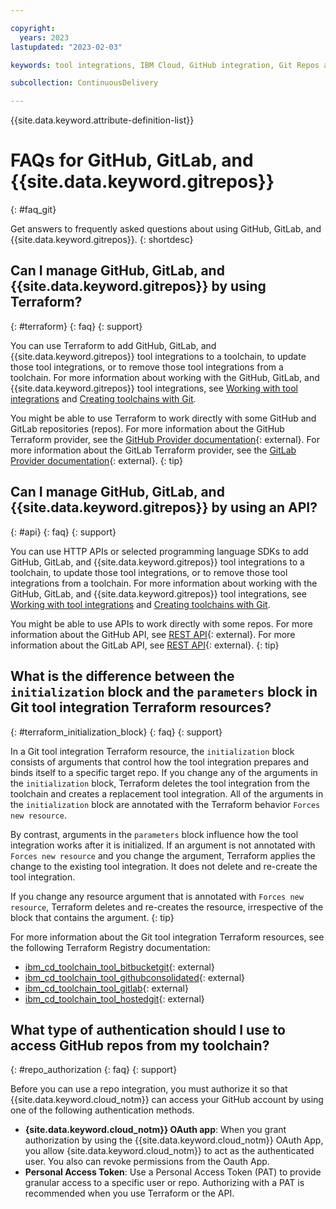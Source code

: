 ```yaml
---

copyright:
  years: 2023
lastupdated: "2023-02-03"

keywords: tool integrations, IBM Cloud, GitHub integration, Git Repos and Issue Tracking integration, GitLab project

subcollection: ContinuousDelivery

---
```


{{site.data.keyword.attribute-definition-list}}

# FAQs for GitHub, GitLab, and {{site.data.keyword.gitrepos}}
{: #faq_git}

Get answers to frequently asked questions about using GitHub, GitLab, and {{site.data.keyword.gitrepos}}.
{: shortdesc}


## Can I manage GitHub, GitLab, and {{site.data.keyword.gitrepos}} by using Terraform?
{: #terraform}
{: faq}
{: support}

You can use Terraform to add GitHub, GitLab, and {{site.data.keyword.gitrepos}} tool integrations to a toolchain, to update those tool integrations, or to remove those tool integrations from a toolchain. For more information about working with the GitHub, GitLab, and {{site.data.keyword.gitrepos}} tool integrations, see [Working with tool integrations](/docs/ContinuousDelivery?topic=ContinuousDelivery-integrations) and [Creating toolchains with Git](/docs/ContinuousDelivery?topic=ContinuousDelivery-toolchains_git).

You might be able to use Terraform to work directly with some GitHub and GitLab repositories (repos). For more information about the GitHub Terraform provider, see the [GitHub Provider documentation](https://registry.terraform.io/providers/integrations/github/latest/docs){: external}. For more information about the GitLab Terraform provider, see the [GitLab Provider documentation](https://registry.terraform.io/providers/gitlabhq/gitlab/latest/docs){: external}.
{: tip}

## Can I manage GitHub, GitLab, and {{site.data.keyword.gitrepos}} by using an API?
{: #api}
{: faq}
{: support}

You can use HTTP APIs or selected programming language SDKs to add GitHub, GitLab, and {{site.data.keyword.gitrepos}} tool integrations to a toolchain, to update those tool integrations, or to remove those tool integrations from a toolchain. For more information about working with the GitHub, GitLab, and {{site.data.keyword.gitrepos}} tool integrations, see [Working with tool integrations](/docs/ContinuousDelivery?topic=ContinuousDelivery-integrations) and [Creating toolchains with Git](/docs/ContinuousDelivery?topic=ContinuousDelivery-toolchains_git).

You might be able to use APIs to work directly with some repos. For more information about the GitHub API, see [REST API](https://docs.github.com/en/rest){: external}. For more information about the GitLab API, see [REST API](https://docs.gitlab.com/ee/api){: external}.
{: tip}

## What is the difference between the `initialization` block and the `parameters` block in Git tool integration Terraform resources?
{: #terraform_initialization_block}
{: faq}
{: support}

In a Git tool integration Terraform resource, the `initialization` block consists of arguments that control how the tool integration prepares and binds itself to a specific target repo. If you change any of the arguments in the `initialization` block, Terraform deletes the tool integration from the toolchain and creates a replacement tool integration. All of the arguments in the `initialization` block are annotated with the Terraform behavior `Forces new resource`.

By contrast, arguments in the `parameters` block influence how the tool integration works after it is initialized. If an argument is not annotated with `Forces new resource` and you change the argument, Terraform applies the change to the existing tool integration. It does not delete and re-create the tool integration.

If you change any resource argument that is annotated with `Forces new resource`, Terraform deletes and re-creates the resource, irrespective of the block that contains the argument.
{: tip}

For more information about the Git tool integration Terraform resources, see the following Terraform Registry documentation:

* [ibm_cd_toolchain_tool_bitbucketgit](https://registry.terraform.io/providers/IBM-Cloud/ibm/latest/docs/resources/cd_toolchain_tool_bitbucketgit){: external}
* [ibm_cd_toolchain_tool_githubconsolidated](https://registry.terraform.io/providers/IBM-Cloud/ibm/latest/docs/resources/cd_toolchain_tool_githubconsolidated){: external}
* [ibm_cd_toolchain_tool_gitlab](https://registry.terraform.io/providers/IBM-Cloud/ibm/latest/docs/resources/cd_toolchain_tool_gitlab){: external}
* [ibm_cd_toolchain_tool_hostedgit](https://registry.terraform.io/providers/IBM-Cloud/ibm/latest/docs/resources/cd_toolchain_tool_hostedgit){: external}

##  What type of authentication should I use to access GitHub repos from my toolchain?
{: #repo_authorization
{: faq}
{: support}

Before you can use a repo integration, you must authorize it so that {{site.data.keyword.cloud_notm}} can access your GitHub account by using one of the following authentication methods. 

* **{site.data.keyword.cloud_notm}} OAuth app**: When you grant authorization by using the {{site.data.keyword.cloud_notm}} OAuth App, you allow {site.data.keyword.cloud_notm}} to act as the authenticated user. You also can revoke permissions from the Oauth App.
* **Personal Access Token**: Use a Personal Access Token (PAT) to provide granular access to a specific user or repo. Authorizing with a PAT is recommended when you use Terraform or the API.
